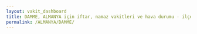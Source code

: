 ```yaml
---
layout: vakit_dashboard
title: DAMME, ALMANYA için iftar, namaz vakitleri ve hava durumu - ilçe/eyalet seç
permalink: /ALMANYA/DAMME/
---
```


<script type="text/javascript">
  var GLOBAL_COUNTRY = 'ALMANYA';
  var GLOBAL_CITY = 'DAMME';
  var GLOBAL_STATE = '';
  var lat = 72;
  var lon = 21;
</script>
